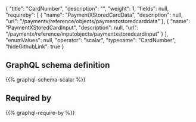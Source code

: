 {
  "title": "CardNumber",
  "description": "",
  "weight": 1,
  "fields": null,
  "requireby": [
    {
      "name": "PaymentXStoredCardData",
      "description": null,
      "url": "/paymentx/reference/objects/paymentxstoredcarddata"
    },
    {
      "name": "PaymentXStoredCardInput",
      "description": null,
      "url": "/paymentx/reference/inputobjects/paymentxstoredcardinput"
    }
  ],
  "enumValues": null,
  "operator": "scalar",
  "typename": "CardNumber",
  "hideGithubLink": true
}
## GraphQL schema definition

{{% graphql-schema-scalar %}}

## Required by

{{% graphql-require-by %}}
